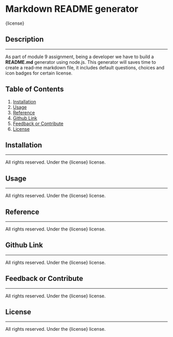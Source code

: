 # Markdown README generator
{license}

## Description
---------------------
As part of module 9 assignment, being a developer we have to build a **README.md** generator using node.js.
This generator will saves time to create a read-me markdown file, it includes default questions, choices and icon badges for certain license.

## Table of Contents
1. [Installation](#installation-details)
2. [Usage](#screenshots-demo-video)
3. [Reference](#reference-and-credits)
4. [Github Link](#github-username)
5. [Feedback or Contribute](#ask-question-or-how-to-contribute)
6. [License](#license-type)


## Installation
---------------------
All rights reserved. Under the {license} license.

## Usage
---------------------
All rights reserved. Under the {license} license.

## Reference
---------------------
All rights reserved. Under the {license} license.

## Github Link
---------------------
All rights reserved. Under the {license} license.

## Feedback or Contribute
---------------------
All rights reserved. Under the {license} license.

## License
---------------------
All rights reserved. Under the {license} license.

